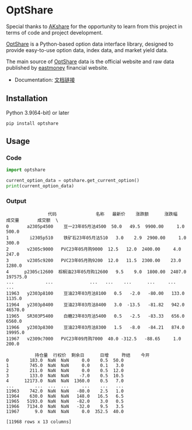 # OptShare

Special thanks to [AKshare](https://github.com/akfamily/akshare) for the opportunity to learn from this project in terms of code and project development.

[OptShare](https://github.com/yulu0131/optshare) is a Python-based option data interface library, designed to provide easy-to-use option data, index data, and market yield data.

The main source of [OptShare](https://github.com/yulu0131/optshare) data is the official website and raw data published by [eastmoney](https://www.eastmoney.com/) financial website.

- Documentation: [文档链接](https://optshare.readthedocs.io/en/latest/) 

## Installation
Python 3.9(64-bit) or later
```
pip install optshare
```

## Usage
### Code

```python
import optshare

current_option_data = optshare.get_current_option()
print(current_option_data)
```
### Output

```
                代码               名称   最新价    涨跌额      涨跌幅     成交量       成交额  \
0       a2305p4500    豆一23年05月沽4500  50.0   49.5  9900.00     1.0     500.0   
1        i2305p510    铁矿石23年05月沽510   3.0    2.9  2900.00     1.0     300.0   
2       v2305c9000   PVC23年05月购9000  12.5   12.0  2400.00     4.0     247.0   
3       v2305c9200   PVC23年05月购9200  12.0   11.5  2300.00    23.0    1280.0   
4      p2305c12600  棕榈油23年05月购12600   9.5    9.0  1800.00  2407.0  197575.0   
...            ...              ...   ...    ...      ...     ...       ...   
11963   y2303p8100    豆油23年03月沽8100   0.5   -2.0   -80.00   133.0    1135.0   
11964   y2303p8400    豆油23年03月沽8400   3.0  -13.5   -81.82   942.0   46570.0   
11965   SR303P5400    白糖23年03月沽5400   0.5   -2.5   -83.33   656.0    6560.0   
11966   y2303p8300    豆油23年03月沽8300   1.5   -8.0   -84.21   874.0   19995.0   
11967   v2309c7000   PVC23年09月购7000  40.0 -312.5   -88.65     1.0     200.0   

           持仓量  行权价  剩余日      日增     昨结    今开  
0        183.0  NaN  NaN     0.0    0.5  50.0  
1        745.0  NaN  NaN     0.0    0.1   3.0  
2        211.0  NaN  NaN     0.0    0.5  12.0  
3        133.0  NaN  NaN    -7.0    0.5  10.5  
4      12173.0  NaN  NaN  1360.0    0.5   7.0  
...        ...  ...  ...     ...    ...   ...  
11963    742.0  NaN  NaN   -80.0    2.5   1.0  
11964    630.0  NaN  NaN   148.0   16.5   6.5  
11965   5193.0  NaN  NaN   -82.0    3.0   0.5  
11966   7134.0  NaN  NaN   -32.0    9.5   3.5  
11967      9.0  NaN  NaN     0.0  352.5  40.0  

[11968 rows x 13 columns]
```